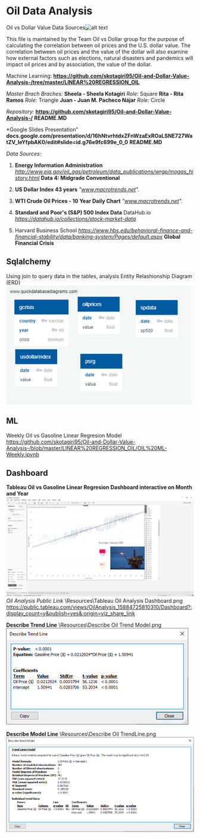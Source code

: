 # Oil Data Analysis
Oil vs Dollar Value
Data Sources![alt text](https://slack-imgs.com/?c=1&o1=ro&url=https%3A%2F%2Fmiro.medium.com%2Fmax%2F770%2F0*HFx1Rpoabh5lOAQj.jpg)

This file is maintained by the Team Oil vs Dollar group for the purpose of calculating the correlation between oil prices and the U.S. dollar value.
The correlation between oil prices and the value of the dollar will also examine how external factors such as elections, natural disasters and pandemics will impact oil prices and by association, the value of the dollar. 

Machine Learning:
**https://github.com/skotagiri95/Oil-and-Dollar-Value-Analysis-/tree/master/LINEAR%20REGRESSION_OIL**

*Master Brach* 
*Braches:* 
**Sheela - Sheela Kotagiri**
*Role:* Square
**Rita - Rita Ramos** 
*Role:* Triangle
**Juan - Juan M. Pacheco Nájar**
*Role:* Circle 

*Repository:*
**https://github.com/skotagiri95/Oil-and-Dollar-Value-Analysis-/**
**README.MD**

*Google Slides Presentation"
**docs.google.com/presentation/d/16hNtvrhtdxZFnWzaExROaLSNE727WatZV_IeYfpbAK0/edit#slide=id.g76e9fc699e_0_0**
**README.MD**

*Data Sources:*
1. **Energy Information Administration**
*http://www.eia.gov/oil_gas/petroleum/data_publications/wrgp/mogas_history.html*
**Data 4: Midgrade Conventional**

2. **US Dollar Index 43 years**
*"www.macrotrends.net".*

3. **WTI Crude Oil Prices - 10 Year Daily Chart**
*"www.macrotrends.net".*

4. **Standard and Poor's (S&P) 500 Index Data**
DataHub.io
*https://datahub.io/collections/stock-market-data*


5. Harvard Business School
*https://www.hbs.edu/behavioral-finance-and-financial-stability/data/banking-system/Pages/default.aspx*
**Global Financial Crisis**

## Sqlalchemy 
Using join to query data in the tables, analysis
Entity Relashionship Diagram (ERD)
![alt text](https://github.com/skotagiri95/Oil-and-Dollar-Value-Analysis-/blob/master/Resources/OilERDDiagram.png)

## ML 
Weekly Oil vs Gasoline Linear Regresion Model
https://github.com/skotagiri95/Oil-and-Dollar-Value-Analysis-/blob/master/LINEAR%20REGRESSION_OIL/OIL%20ML-Weekly.ipynb

## Dashboard
**Tableau Oil vs Gasoline Linear Regresion Dashboard interactive on Month and Year**
![alt text](https://github.com/skotagiri95/Oil-and-Dollar-Value-Analysis-/blob/master/Resources/Tableau%20Oil%20Analysis%20Dashboard.png)
*Oil Analysis Public Link*
\Resources\Tableau Oil Analysis Dashboard.png
https://public.tableau.com/views/OilAnalysis_15884725810310/Dashboard?:display_count=y&publish=yes&:origin=viz_share_link

**Describe Trend Line**
\Resources\Describe Oil Trend Model.png
![alt text](https://github.com/skotagiri95/Oil-and-Dollar-Value-Analysis-/blob/master/Resources/Describe%20Oil%20TrendLine.png)

**Describe Model Line**
\Resources\Describe Oil TrendLine.png
![alt text](https://github.com/skotagiri95/Oil-and-Dollar-Value-Analysis-/blob/master/Resources/Describe%20Oil%20Trend%20Model.png)


